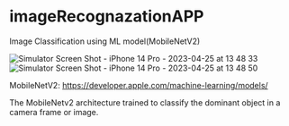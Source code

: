 # imageRecognazationAPP
Image Classification using ML model(MobileNetV2)

![Simulator Screen Shot - iPhone 14 Pro - 2023-04-25 at 13 48 33](https://user-images.githubusercontent.com/42332771/234185925-004d3e9c-e5e9-4013-be0e-527a4709138c.png)
![Simulator Screen Shot - iPhone 14 Pro - 2023-04-25 at 13 48 50](https://user-images.githubusercontent.com/42332771/234185932-38fadbe9-2942-4d0c-8a80-c0fa2dc430f9.png)



MobileNetV2: https://developer.apple.com/machine-learning/models/

The MobileNetv2 architecture trained to classify the dominant object in a camera frame or image.
